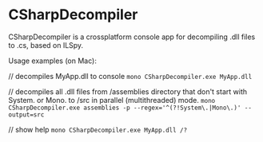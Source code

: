 # CSharpDecompiler
CSharpDecompiler is a crossplatform console app for decompiling .dll files to .cs, based on ILSpy.

Usage examples (on Mac):

// decompiles MyApp.dll to console
`mono CSharpDecompiler.exe MyApp.dll`

// decompiles all .dll files from /assemblies directory that don't start with System. or Mono. to /src in parallel (multithreaded) mode.
`mono CSharpDecompiler.exe assemblies -p --regex='^(?!System\.|Mono\.)' --output=src`

// show help
`mono CSharpDecompiler.exe MyApp.dll /?`

